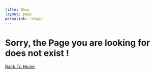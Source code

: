 ```yaml
---
title: Shop
layout: page
permalink: /shop/
---
```


<!-- Temporary disabled -->
<!-- layout: product -->

# Sorry, the Page you are looking for does not exist ! 

[Back To Home]({{site.url}}{{site.baseurl}})
